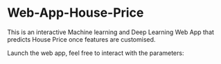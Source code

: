 # Web-App-House-Price
This is an interactive Machine learning and Deep Learning Web App that predicts House Price once features are customised.

Launch the web app, feel free to interact with the parameters:


